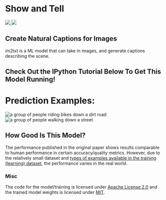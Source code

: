 # Show and Tell

<a href='https://modeldepot.io/leeryboy/show-and-tell/overview'> 
  <img src='https://img.shields.io/badge/ModelDepot-Pre--trained_Model-3d9aff.svg'/>
</a>
 
<a href='https://modeldepot.io/leeryboy/show-and-tell/overview'> 
  <img src='https://img.shields.io/badge/Downloads-213-green.svg'/>
</a>

## Create Natural Captions for Images

im2txt is a ML model that can take in images, and generate captions describing the scene.

## Check Out the IPython Tutorial Below To Get This Model Running!

# Prediction Examples:
![a group of people riding bikes down a dirt road](https://i.imgur.com/lTXlzX2.png) ![a group of people walking down a street](https://i.imgur.com/dMT4OyI.png)

## How Good Is This Model?

The performance published in the original paper shows results comparable to
human performance in certain accuracy/quality metrics. However, due to the
relatively small dataset and
[types of examples available in the training (learning) dataset](http://cocodataset.org/#explore),
the performance varies in the real world.

### Misc

The code for the model/training is licensed under
[Apache License 2.0](https://github.com/tensorflow/models/blob/master/LICENSE)
and the trained model weights is licensed under [MIT](https://github.com/KranthiGV/Pretrained-Show-and-Tell-model/blob/master/LICENSE).
